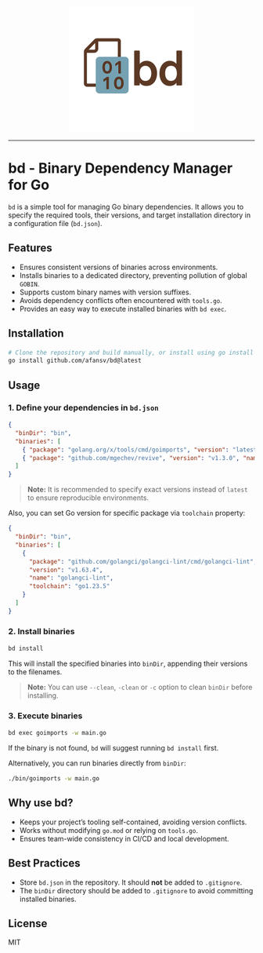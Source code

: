 <p align="center">
<img src="_media/logo.png" width="256">
</p>

------------------------------------

# bd - Binary Dependency Manager for Go

`bd` is a simple tool for managing Go binary dependencies. It allows you to specify the required tools, their versions, and target installation directory in a configuration file (`bd.json`).

## Features
- Ensures consistent versions of binaries across environments.
- Installs binaries to a dedicated directory, preventing pollution of global `GOBIN`.
- Supports custom binary names with version suffixes.
- Avoids dependency conflicts often encountered with `tools.go`.
- Provides an easy way to execute installed binaries with `bd exec`.


## Installation

```sh
# Clone the repository and build manually, or install using go install
go install github.com/afansv/bd@latest
```

## Usage

### 1. Define your dependencies in `bd.json`

```json
{
  "binDir": "bin",
  "binaries": [
    { "package": "golang.org/x/tools/cmd/goimports", "version": "latest", "name": "goimports" },
    { "package": "github.com/mgechev/revive", "version": "v1.3.0", "name": "revive" }
  ]
}
```
> **Note:** It is recommended to specify exact versions instead of `latest` to ensure reproducible environments.

Also, you can set Go version for specific package via `toolchain` property:
```json
{
  "binDir": "bin",
  "binaries": [
    {
      "package": "github.com/golangci/golangci-lint/cmd/golangci-lint",
      "version": "v1.63.4",
      "name": "golangci-lint",
      "toolchain": "go1.23.5"
    }
  ]
}
```

### 2. Install binaries
```sh
bd install
```
This will install the specified binaries into `binDir`, appending their versions to the filenames.

> **Note:** You can use `--clean`, `-clean` or `-c` option to clean `binDir` before installing.

### 3. Execute binaries
```sh
bd exec goimports -w main.go
```
If the binary is not found, `bd` will suggest running `bd install` first.

Alternatively, you can run binaries directly from `binDir`:
```sh
./bin/goimports -w main.go
```

## Why use bd?
- Keeps your project’s tooling self-contained, avoiding version conflicts.
- Works without modifying `go.mod` or relying on `tools.go`.
- Ensures team-wide consistency in CI/CD and local development.

## Best Practices
- Store `bd.json` in the repository. It should **not** be added to `.gitignore`.
- The `binDir` directory should be added to `.gitignore` to avoid committing installed binaries.

## License
MIT

